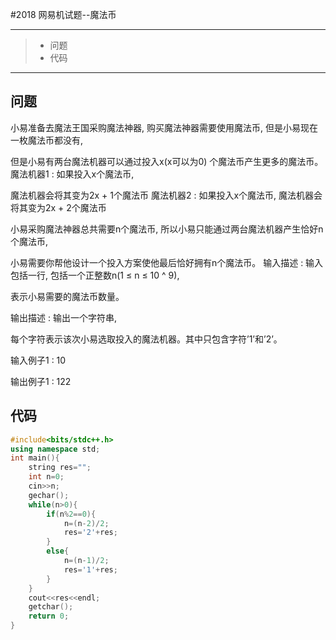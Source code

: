 #2018 网易机试题--魔法币

---

> * 问题
> * 代码

---

## 问题

小易准备去魔法王国采购魔法神器, 购买魔法神器需要使用魔法币, 但是小易现在一枚魔法币都没有, 

但是小易有两台魔法机器可以通过投入x(x可以为0) 个魔法币产生更多的魔法币。 魔法机器1 : 如果投入x个魔法币, 

魔法机器会将其变为2x + 1个魔法币 魔法机器2 : 如果投入x个魔法币, 魔法机器会将其变为2x + 2个魔法币 

小易采购魔法神器总共需要n个魔法币, 所以小易只能通过两台魔法机器产生恰好n个魔法币, 

小易需要你帮他设计一个投入方案使他最后恰好拥有n个魔法币。 输入描述 : 输入包括一行, 包括一个正整数n(1 ≤ n ≤ 10 ^ 9), 

表示小易需要的魔法币数量。

输出描述 : 输出一个字符串,

每个字符表示该次小易选取投入的魔法机器。其中只包含字符’1’和’2’。

输入例子1 : 10

输出例子1 : 122

## 代码

```c++
#include<bits/stdc++.h>
using namespace std;
int main(){
    string res="";
    int n=0;
    cin>>n;
    gechar();
    while(n>0){
        if(n%2==0){
            n=(n-2)/2;
            res='2'+res;
        }
        else{
            n=(n-1)/2;
            res='1'+res;
        }
    }
    cout<<res<<endl;
    getchar();
    return 0;
}
```

